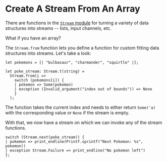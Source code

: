 # Create A Stream From An Array

There are functions in the [`Stream`
module](https://reasonml.github.io/api/Stream.html) for turning a variety of
data structures into streams -- lists, input channels, etc.

What if you have an array?

The `Stream.from` function lets you define a function for custom fitting
data structures into streams. Let's take a look:

```reason
let pokemons = [| "bulbasaur", "charmander", "squirtle" |];

let poke_stream: Stream.t(string) =
  Stream.from(i =>
    switch (pokemons[i]) {
    | pokemon => Some(pokemon)
    | exception (Invalid_argument("index out of bounds")) => None
    }
  );
```

The function takes the current index and needs to either return `Some('a)`
with the corresponding value or `None` if the stream is empty.

With that, we now have a stream on which we can invoke any of the stream
functions.

```reason
switch (Stream.next(poke_stream)) {
| pokemon => print_endline(Printf.sprintf("Next Pokemon: %s", pokemon))
| exception Stream.Failure => print_endline("No pokemon left")
};
```
